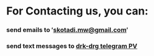 # For Contacting us, you can:
### send emails to ′skotadi.mw@gmail.com′
### send text messages to [drk-drg telegram PV](https://t.me/arad_mw)

